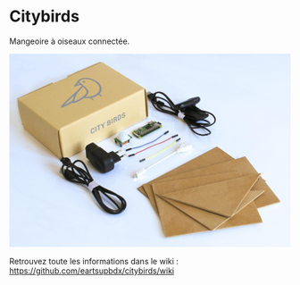 # Citybirds
Mangeoire à oiseaux connectée.

![](https://github.com/eartsupbdx/citybirds/blob/master/32831293_1274120609388699_44113587622379520_n.jpg)

Retrouvez toute les informations dans le wiki :
https://github.com/eartsupbdx/citybirds/wiki


